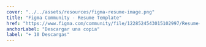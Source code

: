 ```yaml
---
cover: "../../assets/resources/figma-resume-image.png"
title: "Figma Community - Resume Template"
href: "https://www.figma.com/community/file/1228524543015102997/Resume-Template-for-a-Professional-First-Impression"
anchorLabel: "Descargar una copia"
label: "+ 10 Descargas"
---
```

